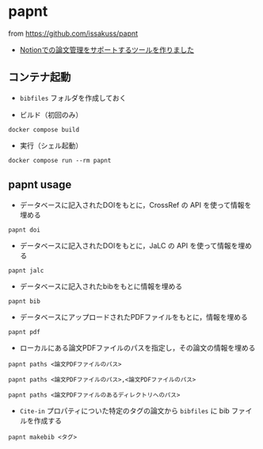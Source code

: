 # papnt

from https://github.com/issakuss/papnt

- [Notionでの論文管理をサポートするツールを作りました](https://qiita.com/issakuss/items/2e69f2da040cb35ed0d3)

## コンテナ起動

- `bibfiles` フォルダを作成しておく

- ビルド（初回のみ）

```shell
docker compose build
```

- 実行（シェル起動）

```shell
docker compose run --rm papnt
```

## papnt usage

- データベースに記入されたDOIをもとに，CrossRef の API を使って情報を埋める

```shell
papnt doi
```

- データベースに記入されたDOIをもとに，JaLC の API を使って情報を埋める

```shell
papnt jalc
```

- データベースに記入されたbibをもとに情報を埋める

```shell
papnt bib
```

- データベースにアップロードされたPDFファイルをもとに，情報を埋める

```shell
papnt pdf
```

- ローカルにある論文PDFファイルのパスを指定し，その論文の情報を埋める

```shell
papnt paths <論文PDFファイルのパス>
```

```shell
papnt paths <論文PDFファイルのパス>,<論文PDFファイルのパス>
```

```shell
papnt paths <論文PDFファイルのあるディレクトリへのパス>
```

- `Cite-in` プロパティについた特定のタグの論文から `bibfiles` に bib ファイルを作成する

```shell
papnt makebib <タグ>
```
